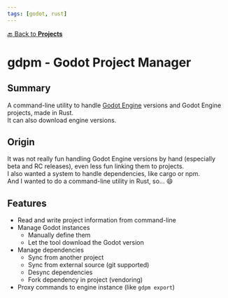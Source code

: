 ```yaml
---
tags: [godot, rust]
---
```

[:back: Back to **Projects**](../)
# gdpm - Godot Project Manager

<ProjectCard
    language="Rust"
    date="2019"
    status="paused"
    url="https://github.com/Srynetix/gdpm"
/>

## Summary

A command-line utility to handle [Godot Engine](https://godotengine.org/) versions and Godot Engine projects, made in Rust.  
It can also download engine versions.

## Origin

It was not really fun handling Godot Engine versions by hand (especially beta and RC releases), even less fun linking them to projects.  
I also wanted a system to handle dependencies, like cargo or npm.  
And I wanted to do a command-line utility in Rust, so... :smile:

## Features

- Read and write project information from command-line
- Manage Godot instances
    - Manually define them
    - Let the tool download the Godot version
- Manage dependencies
    - Sync from another project
    - Sync from external source (git supported)
    - Desync dependencies
    - Fork dependency in project (vendoring)
- Proxy commands to engine instance (like `gdpm export`)
